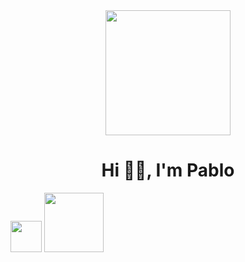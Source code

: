 <div id="header" align="center">
<img src="https://media.giphy.com/media/CuuSHzuc0O166MRfjt/giphy.gif" width="200" />
</div>
<h1 align="center">Hi 👋🏽, I'm Pablo</h1>
<img src="https://avatars.githubusercontent.com/u/18133?s=200&v=4" width="50" /> 
<img src="https://webimages.mongodb.com/_com_assets/cms/l3etz1z9tduxvdoni-c.svg?auto=format%252Ccompress" width="95"/>
